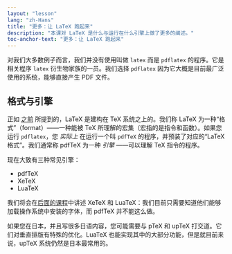 ```yaml
---
layout: "lesson"
lang: "zh-Hans"
title: "更多：让 LaTeX 跑起来"
description: "本课对 LaTeX 是什么与运行在什么引擎上做了更多的阐述。"
toc-anchor-text: "更多：让 LaTeX 跑起来"
---
```


对我们大多数例子而言，我们并没有使用叫做 `latex` 而是 `pdflatex` 的程序。它是相关程序 `latex` 衍生物家族的一员。我们选择 `pdflatex` 因为它大概是目前最广泛使用的系统，能够直接产生 PDF 文件。

## 格式与引擎

正如 [之前](more-01) 所提到的，LaTeX 是建构在 TeX 系统之上的。我们称 LaTeX 为一种“格式”（format）——一种能被 TeX 所理解的宏集（宏指的是指令和函数）。如果您运行 `pdflatex`，您 _实际上_ 在运行一个叫 `pdfTeX` 的程序，并预装了对应的“LaTeX 格式”。我们通常称 pdfTeX 为一种 _引擎_ ——可以理解 TeX 指令的程序。

现在大致有三种常见引擎：

- pdfTeX
- XeTeX
- LuaTeX

我们将会在[后面的课程](lesson-14)中讲述 XeTeX 和 LuaTeX：我们目前只需要知道他们能够加载操作系统中安装的字体，而 pdfTeX 并不能这么做。

如果您在日本，并且写很多日语内容，您可能需要与 pTeX 和 upTeX 打交道。它们对垂直排版有特殊的优化。LuaTeX 也能实现其中的大部分功能，但是就目前来说，upTeX 系统仍然是日本最常用的。
